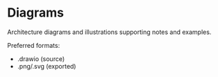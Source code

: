 # Diagrams

Architecture diagrams and illustrations supporting notes and examples.

Preferred formats:
- .drawio (source)
- .png/.svg (exported)